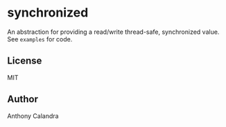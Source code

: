 # synchronized

An abstraction for providing a read/write thread-safe, synchronized value. See `examples` for code.

## License

MIT

## Author

Anthony Calandra

